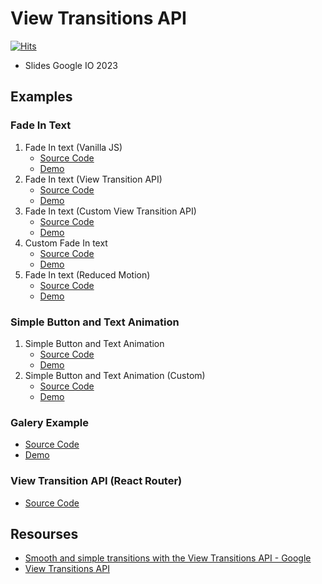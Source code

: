 # View Transitions API
[![Hits](https://hits.seeyoufarm.com/api/count/incr/badge.svg?url=https%3A%2F%2Fgithub.com%2Fdevferx%2Fview-transitions-api-examples&count_bg=%235B23D1&title_bg=%23555555&icon=&icon_color=%23E7E7E7&title=hits&edge_flat=false)](https://hits.seeyoufarm.com)


- Slides Google IO 2023
## Examples
### Fade In Text
1. Fade In text (Vanilla JS)
   - [Source Code](https://github.com/devferx/view-transitions-api-examples/tree/master/01-fade-in-text)
   - [Demo](https://devferx.github.io/view-transitions-api-examples/01-fade-in-text/)
2. Fade In text (View Transition API)
   - [Source Code](https://github.com/devferx/view-transitions-api-examples/tree/master/02-fade-text-transition-api)
   - [Demo](https://devferx.github.io/view-transitions-api-examples/02-fade-text-transition-api)
3. Fade In text (Custom View Transition API)
   - [Source Code](https://github.com/devferx/view-transitions-api-examples/tree/master/03-fade-text-transition-api-custom)
   - [Demo](https://devferx.github.io/view-transitions-api-examples/03-fade-text-transition-api-custom)
4. Custom Fade In text
   - [Source Code](https://github.com/devferx/view-transitions-api-examples/tree/master/04-animation-text)
   - [Demo](https://devferx.github.io/view-transitions-api-examples/04-animation-text)
5. Fade In text (Reduced Motion)
   - [Source Code](https://github.com/devferx/view-transitions-api-examples/tree/master/05-animation-text-reduced-motion)
   - [Demo](https://devferx.github.io/view-transitions-api-examples/05-animation-text-reduced-motion)


### Simple Button and Text Animation
1. Simple Button and Text Animation
   - [Source Code](https://github.com/devferx/view-transitions-api-examples/tree/master/07-button-simple-example)
   - [Demo](https://devferx.github.io/view-transitions-api-examples/07-button-simple-example)
2. Simple Button and Text Animation (Custom)
   - [Source Code](https://github.com/devferx/view-transitions-api-examples/tree/master/08-button-custom-example)
   - [Demo](https://devferx.github.io/view-transitions-api-examples/08-button-custom-example)

### Galery Example
- [Source Code](https://github.com/devferx/view-transitions-api-examples/tree/master/09-gallery)
- [Demo](https://devferx.github.io/view-transitions-api-examples/09-gallery)
### View Transition API (React Router)
- [Source Code](https://github.com/devferx/view-transitions-api-examples/tree/master/10-view-transition-react-example)
<!-- - [Demo]() -->

## Resourses
- [Smooth and simple transitions with the View Transitions API - Google](https://developer.chrome.com/docs/web-platform/view-transitions/)
- [View Transitions API](https://developer.mozilla.org/en-US/docs/Web/API/View_Transitions_API)
